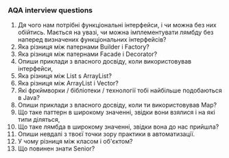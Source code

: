 ### AQA interview questions
1. Дя чого нам потрібні функціональні інтерфейси, і чи можна без них обійтись. Мається на увазі, чи можна імплементувати лямбду без наперед визначених функціональних інтерфейсів?
2. Яка різниця між патернами Builder i Factory?
3. Яка різниця між патернами Facade i Decorator?
4. Опиши приклади з власного досвіду, коли використовував інтерфейси,
5. Яка різниця між List s ArrayList?
6. Яка різниця між ArrayList i Vector?
7. Які фркймворки / бібліотеки / технології тобі найбільше подобаються в Java?
8. Опиши приклади з власного досвіду, коли ти використовував Map?
9. Що таке паттерн в широкому значенні, звідки вони взялися і на які типи діляться,
10. Що таке лямбда в широкому значенні, звідки вона до нас прийшла?
11. Опиши невдалі з твоєї точки зору практики в автоматизації.
12. У чому різниця між класом і об'єктом?
13. Що повинен знати Senior?
